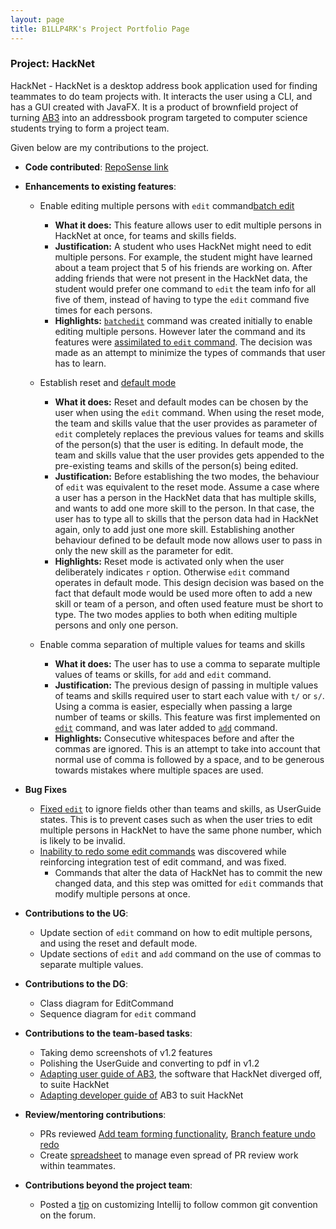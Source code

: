 ```yaml
---
layout: page
title: B1LLP4RK's Project Portfolio Page
---
```


### Project: HackNet

HackNet - HackNet is a desktop address book application used for finding teammates to do team projects with. It interacts the user using a CLI, and has a GUI created with JavaFX. It is a product of brownfield project of turning [AB3](https://se-education.org/addressbook-level3/) into an addressbook program targeted to computer science students trying to form a project team.

Given below are my contributions to the project.

* **Code contributed**: [RepoSense link](https://nus-cs2103-ay2122s2.github.io/tp-dashboard/?search=b1llp4rk&breakdown=true&sort=groupTitle&sortWithin=title&since=2022-02-18&timeframe=commit&mergegroup=&groupSelect=groupByRepos&checkedFileTypes=docs~functional-code~test-code~other)

* **Enhancements to existing features**:
    * Enable editing multiple persons with `edit` command[batch edit](https://github.com/AY2122S2-CS2103T-W13-3/tp/pull/79)
      * **What it does:** This feature allows user to edit multiple persons in HackNet at once, for teams and skills fields.
      * **Justification:** A student who uses HackNet might need to edit multiple persons. For example, the student might have learned about a team project that 5 of his friends are working on. After adding friends that were not present in the HackNet data, the student would prefer one command to `edit` the team info for all five of them, instead of having to type the `edit` command five times for each persons.
      * **Highlights:** [`batchedit`](https://github.com/AY2122S2-CS2103T-W13-3/tp/pull/79) command was created initially to enable editing multiple persons. However later the command and its features were [assimilated to `edit` command](https://github.com/AY2122S2-CS2103T-W13-3/tp/pull/84). The decision was made as an attempt to minimize the types of commands that user has to learn.

    * Establish reset and [default mode](https://github.com/AY2122S2-CS2103T-W13-3/tp/pull/82)
      * **What it does:** Reset and default modes can be chosen by the user when using the `edit` command. When using the reset mode, the team and skills value that the user provides as parameter of `edit` completely replaces the previous values for teams and skills of the person(s) that the user is editing. In default mode, the team and skills value that the user provides gets appended to the pre-existing teams and skills of the person(s) being edited.
      * **Justification:** Before establishing the two modes, the behaviour of `edit` was equivalent to the reset mode. Assume a case where a user has a person in the HackNet data that has multiple skills, and wants to add one more skill to the person. In that case, the user has to type all to skills that the person data had in HackNet again, only to add just one more skill. Establishing another behaviour defined to be default mode now allows user to pass in only the new skill as the parameter for edit. 
      * **Highlights:** Reset mode is activated only when the user deliberately indicates `r` option. Otherwise `edit` command operates in default mode. This design decision was based on the fact that default mode would be used more often to add a new skill or team of a person, and often used feature must be short to type. The two modes applies to both when editing multiple persons and only one person.

    * Enable comma separation of multiple values for teams and skills
      * **What it does:** The user has to use a comma to separate multiple values of teams or skills, for `add` and `edit` command.
      * **Justification:** The previous design of passing in multiple values of teams and skills required user to start each value with `t/` or `s/`. Using a comma is easier, especially when passing a large number of teams or skills. This feature was first implemented on [`edit`](https://github.com/AY2122S2-CS2103T-W13-3/tp/pull/79) command, and was later added to [`add`](https://github.com/AY2122S2-CS2103T-W13-3/tp/pull/87) command.
      * **Highlights:** Consecutive whitespaces before and after the commas are ignored. This is an attempt to take into account that normal use of comma is followed by a space, and to be generous towards mistakes where multiple spaces are used.

* **Bug Fixes**
  * [Fixed `edit`](https://github.com/AY2122S2-CS2103T-W13-3/tp/pull/143) to ignore fields other than teams and skills, as UserGuide states. This is to prevent cases such as when the user tries to edit multiple persons in HackNet to have the same phone number, which is likely to be invalid.
  * [Inability to redo some edit commands](https://github.com/AY2122S2-CS2103T-W13-3/tp/issues/156) was discovered while reinforcing integration test of edit command, and was fixed.
    * Commands that alter the data of HackNet has to commit the new changed data, and this step was omitted for `edit` commands that modify multiple persons at once.


* **Contributions to the UG**:
  * Update section of `edit` command on how to edit multiple persons, and using the reset and default mode.
  * Update sections of `edit` and `add` command on the use of commas to separate multiple values.
  
* **Contributions to the DG**:
  * Class diagram for EditCommand
  * Sequence diagram for `edit` command

* **Contributions to the team-based tasks**:
  * Taking demo screenshots of v1.2 features
  * Polishing the UserGuide and converting to pdf in v1.2
  * [Adapting user guide of AB3](https://github.com/AY2122S2-CS2103T-W13-3/tp/pull/37), the software that HackNet diverged off, to suite HackNet
  * [Adapting developer guide of](https://github.com/AY2122S2-CS2103T-W13-3/tp/pull/27) AB3 to suit HackNet

* **Review/mentoring contributions**:
  * PRs reviewed [Add team forming functionality](https://github.com/AY2122S2-CS2103T-W13-3/tp/pull/55), [Branch feature undo redo](https://github.com/AY2122S2-CS2103T-W13-3/tp/pull/76)
  * Create [spreadsheet](https://docs.google.com/spreadsheets/d/1o6p2SsmEs_IymRg4lEkOU_lBn1cOKKRQ4SA5hR088cA/edit#gid=0) to manage even spread of PR review work within teammates.

* **Contributions beyond the project team**:
    * Posted a [tip](https://github.com/nus-cs2103-AY2122S2/forum/issues/129) on customizing Intellij to follow common git convention on the forum.


